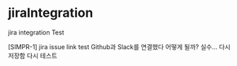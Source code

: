 # jiraIntegration
jira integration Test

[SIMPR-1] jira issue link test
Github과 Slack를 연결했다 어떻게 될까?
실수... 다시 저장함 다시 테스트